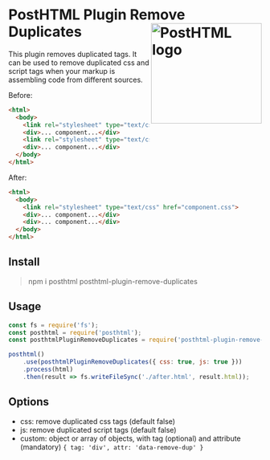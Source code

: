 # PostHTML Plugin Remove Duplicates <img align="right" width="220" height="200" title="PostHTML logo" src="http://posthtml.github.io/posthtml/logo.svg">

This plugin removes duplicated tags. It can be used to remove duplicated css and script tags when your markup is assembling code from different sources. 

Before:
``` html
<html>
  <body>
    <link rel="stylesheet" type="text/css" href="component.css">
    <div>... component...</div>
    <link rel="stylesheet" type="text/css" href="component.css">
    <div>... component...</div>
  </body>
</html>
```

After:
``` html
<html>
  <body>
    <link rel="stylesheet" type="text/css" href="component.css">
    <div>... component...</div>
    <div>... component...</div>
  </body>
</html>
```

## Install

> npm i posthtml posthtml-plugin-remove-duplicates

## Usage

``` js
const fs = require('fs');
const posthtml = require('posthtml');
const posthtmlPluginRemoveDuplicates = require('posthtml-plugin-remove-duplicates');

posthtml()
    .use(posthtmlPluginRemoveDuplicates({ css: true, js: true }))
    .process(html)
    .then(result => fs.writeFileSync('./after.html', result.html));
```

## Options

* css: remove duplicated css tags (default false)
* js: remove duplicated script tags (default false)
* custom: object or array of objects, with tag (optional) and attribute (mandatory) `{ tag: 'div', attr: 'data-remove-dup' }`
